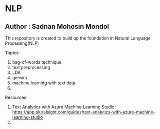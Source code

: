 # NLP
## Author : Sadnan Mohosin Mondol
This repository is created to build up the foundation in Natural Language Processing(NLP)

Topics: 
1. bag-of-words technique
2. text preprocessing
3. LDA
4. gensim
5. machine learning with text data
6. 
   

Resources:
1. Text Analytics with Azure Machine Learning Studio: https://app.pluralsight.com/guides/text-analytics-with-azure-machine-learning-studio
2. 
